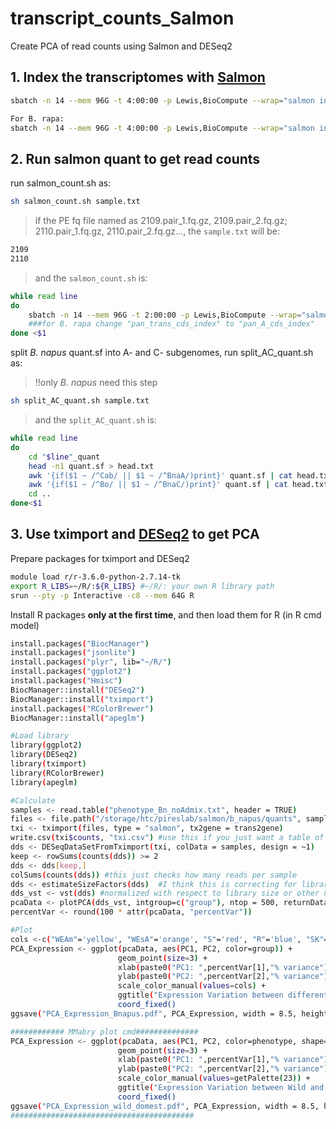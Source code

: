 # transcript_counts_Salmon
Create PCA of read counts using Salmon and DESeq2  

## 1. Index the transcriptomes with [Salmon](https://github.com/COMBINE-lab/salmon)
```bash
sbatch -n 14 --mem 96G -t 4:00:00 -p Lewis,BioCompute --wrap="salmon index -t pan_trans_cds.fa -i pan_trans_cds_index -k 31 --keepDuplicates -p 14"

For B. rapa:
sbatch -n 14 --mem 96G -t 4:00:00 -p Lewis,BioCompute --wrap="salmon index -t pan_A_cds.fa -i pan_A_cds_index -k 31 --keepDuplicates -p 14"
```
## 2. Run salmon quant to get read counts  
run salmon_count.sh as:
```bash
sh salmon_count.sh sample.txt
```
>if the PE fq file named as 2109.pair_1.fq.gz, 2109.pair_2.fq.gz; 2110.pair_1.fq.gz, 2110.pair_2.fq.gz..., the `sample.txt` will be:
```bash
2109
2110
```
>and the `salmon_count.sh` is:
```bash
while read line
do
	sbatch -n 14 --mem 96G -t 2:00:00 -p Lewis,BioCompute --wrap="salmon quant -l A -i ../pan_trans_cds_index -1 '$line'.pair_1.fq.gz -2 '$line'.pair_2.fq.gz -o quants/'$line'_quant -p 14 --seqBias --validateMappings"
	###for B. rapa change "pan_trans_cds_index" to "pan_A_cds_index"
done <$1 
```
split *B. napus* quant.sf into A- and C- subgenomes, run split_AC_quant.sh as:
> !!only *B. napus* need this step
```bash
sh split_AC_quant.sh sample.txt
```
>and the `split_AC_quant.sh` is:
```bash
while read line
do
	cd "$line"_quant
	head -n1 quant.sf > head.txt
	awk '{if($1 ~ /^Cab/ || $1 ~ /^BnaA/)print}' quant.sf | cat head.txt - > ../chrA_"$line"_quant.sf
	awk '{if($1 ~ /^Bo/ || $1 ~ /^BnaC/)print}' quant.sf | cat head.txt - > ../chrC_"$line"_quant.sf
	cd ..
done<$1
```
## 3. Use tximport and [DESeq2](https://bioconductor.org/packages/release/bioc/html/DESeq2.html) to get PCA
Prepare packages for tximport and DESeq2
```bash
module load r/r-3.6.0-python-2.7.14-tk
export R_LIBS=~/R/:${R_LIBS} #~/R/: your own R library path
srun --pty -p Interactive -c8 --mem 64G R
```
Install R packages **only at the first time**, and then load them for R (in R cmd model)
```bash
install.packages("BiocManager")
install.packages("jsonlite")
install.packages("plyr", lib="~/R/")
install.packages("ggplot2")
install.packages("Hmisc")
BiocManager::install("DESeq2")
BiocManager::install("tximport")
install.packages("RColorBrewer")
BiocManager::install("apeglm")

#Load library
library(ggplot2)
library(DESeq2)
library(tximport)
library(RColorBrewer)
library(apeglm)

#Calculate
samples <- read.table("phenotype_Bn_noAdmix.txt", header = TRUE)
files <- file.path("/storage/htc/pireslab/salmon/b_napus/quants", samples$sample, "quant.sf")
txi <- tximport(files, type = "salmon", tx2gene = trans2gene)
write.csv(txi$counts, "txi.csv") #use this if you just want a table of counts per sample
dds <- DESeqDataSetFromTximport(txi, colData = samples, design = ~1)
keep <- rowSums(counts(dds)) >= 2
dds <- dds[keep,]
colSums(counts(dds)) #this just checks how many reads per sample
dds <- estimateSizeFactors(dds)  #I think this is correcting for library size, which is important for all Brassica dataset
dds_vst <- vst(dds) #normalized with respect to library size or other normalization factors.
pcaData <- plotPCA(dds_vst, intgroup=c("group"), ntop = 500, returnData=TRUE)  #PCA plot; MMbary's cmd: pcaData <- plotPCA(dds_vst, intgroup=c("phenotype", "group"), ntop = 500, returnData=TRUE)
percentVar <- round(100 * attr(pcaData, "percentVar"))

#Plot
cols <-c("WEAm"='yellow', "WEsA"='orange', "S"='red', "R"='blue', "SK"='purple', "WeA"='green')
PCA_Expression <- ggplot(pcaData, aes(PC1, PC2, color=group)) +
  						geom_point(size=3) +
 						xlab(paste0("PC1: ",percentVar[1],"% variance")) +
 						ylab(paste0("PC2: ",percentVar[2],"% variance")) + 
 						scale_color_manual(values=cols) +
 						ggtitle("Expression Variation between different B. napus") +
 	 					coord_fixed()
ggsave("PCA_Expression_Bnapus.pdf", PCA_Expression, width = 8.5, height = 9)

############ MMabry plot cmd##############
PCA_Expression <- ggplot(pcaData, aes(PC1, PC2, color=phenotype, shape=group.1)) +
  						geom_point(size=3) +
 						xlab(paste0("PC1: ",percentVar[1],"% variance")) +
 						ylab(paste0("PC2: ",percentVar[2],"% variance")) + 
 						scale_color_manual(values=getPalette(23)) +
 						ggtitle("Expression Variation between Wild and Domesticated B. oleracea") +
 	 					coord_fixed()
ggsave("PCA_Expression_wild_domest.pdf", PCA_Expression, width = 8.5, height = 9)
#########################################

```


